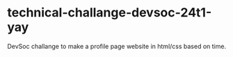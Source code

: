 # technical-challange-devsoc-24t1-yay
DevSoc challange to make a profile page website in html/css based on time. 
